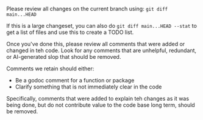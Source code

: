 Please review all changes on the current branch using: `git diff main...HEAD`

If this is a large changeset, you can also do `git diff main...HEAD --stat` to get a list of files and use this to create a TODO list.

Once you've done this, please review all comments that were added or changed in teh code. Look for any comments that are unhelpful, redundant, or AI-generated slop that should be removed.

Comments we retain should either:
* Be a godoc comment for a function or package
* Clarify something that is not immediately clear in the code

Specifically, comments that were added to explain teh changes as it was being done, but do not contribute value to the code base long term, should be removed.
